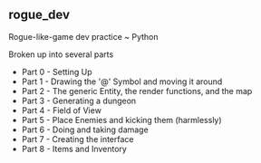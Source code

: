**rogue_dev**
- 
Rogue-like-game dev practice ~ Python

Broken up into several parts 
 
 - Part 0 - Setting Up
 - Part 1 - Drawing the '@' Symbol and moving it around
 - Part 2 - The generic Entity, the render functions, and the map
 - Part 3 - Generating a dungeon
 - Part 4 - Field of View
 - Part 5 - Place Enemies and kicking them (harmlessly)
 - Part 6 - Doing and taking damage
 - Part 7 - Creating the interface 
 - Part 8 - Items and Inventory